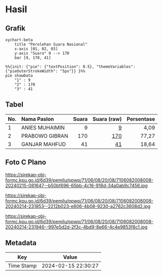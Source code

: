 # Hasil

## Grafik

```mermaid
xychart-beta
    title "Perolehan Suara Nasional"
    x-axis [01, 02, 03]
    y-axis "Suara" 0 --> 170
    bar [9, 170, 41]
```

```mermaid
%%{init: {"pie": {"textPosition": 0.5}, "themeVariables": {"pieOuterStrokeWidth": "5px"}} }%%
pie showData
    "1" : 9
    "2" : 170
    "3" : 41
```

## Tabel

| No. | Nama Paslon    | Suara | Suara (raw) | Persentase |
|:--- |:-------------- | -----:| -----------:| ----------:|
| 1   | ANIES MUHAIMIN | 9     | [9][p-1]    | 4,09       |
| 2   | PRABOWO GIBRAN | 170   | [170][p-2]  | 77,27      |
| 3   | GANJAR MAHFUD  | 41    | [41][p-3]   | 18,64      |


[p-1]: https://github.com/gigit-pemilu/pemilu-2024/blob/main/pilpres/hitung-suara/sub/71-sulawesi-utara/sub/06-minahasa-utara/sub/08-kalawat/sub/2008-kolongan-tetempangan/sub/008-tps/sub/paslon-1.txt
[p-2]: https://github.com/gigit-pemilu/pemilu-2024/blob/main/pilpres/hitung-suara/sub/71-sulawesi-utara/sub/06-minahasa-utara/sub/08-kalawat/sub/2008-kolongan-tetempangan/sub/008-tps/sub/paslon-2.txt
[p-3]: https://github.com/gigit-pemilu/pemilu-2024/blob/main/pilpres/hitung-suara/sub/71-sulawesi-utara/sub/06-minahasa-utara/sub/08-kalawat/sub/2008-kolongan-tetempangan/sub/008-tps/sub/paslon-3.txt

## Foto C Plano

https://sirekap-obj-formc.kpu.go.id/6d39/pemilu/ppwp/71/06/08/20/08/7106082008008-20240215-081647--b50bf696-65bb-4c16-918d-34a0ab9c7456.jpg

https://sirekap-obj-formc.kpu.go.id/6d39/pemilu/ppwp/71/06/08/20/08/7106082008008-20240214-231853--2212b023-e606-4b08-9230-a2762c3608d2.jpg

https://sirekap-obj-formc.kpu.go.id/6d39/pemilu/ppwp/71/06/08/20/08/7106082008008-20240214-231946--997e5d2d-2f3c-4bd9-8e66-4c4e9853f8c1.jpg


## Metadata

| Key        | Value               |
| ---------- | ------------------- |
| Time Stamp | 2024-02-15 22:30:27 |



